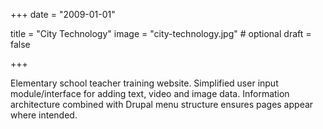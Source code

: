 +++
date = "2009-01-01"

title = "City Technology"
image = "city-technology.jpg" # optional
draft = false


+++

Elementary school teacher training website. Simplified user input module/interface for adding text, video and image data. Information architecture combined with Drupal menu structure ensures pages appear where intended.